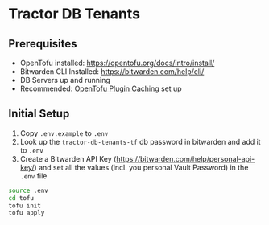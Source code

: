 # Tractor DB Tenants

## Prerequisites

- OpenTofu installed: https://opentofu.org/docs/intro/install/
- Bitwarden CLI Installed: https://bitwarden.com/help/cli/
- DB Servers up and running
- Recommended: [OpenTofu Plugin Caching](https://opentofu.org/docs/cli/config/config-file/#provider-plugin-cache) set up 

## Initial Setup

1. Copy `.env.example` to `.env`
2. Look up the `tractor-db-tenants-tf` db password in bitwarden and add it to `.env`
3. Create a Bitwarden API Key (https://bitwarden.com/help/personal-api-key/) and set all the values (incl. you personal Vault Password) in the `.env` file

```bash
source .env
cd tofu
tofu init
tofu apply
```